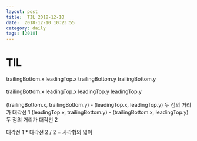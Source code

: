 ```yaml
---
layout: post
title:  TIL 2018-12-10
date:  2018-12-10 10:23:55
category: daily
tags: [2018]
---
```




# TIL

trailingBottom.x             leadingTop.x
   trailingBottom.y            trailingBottom.y
​                     
​                           
   trailingBottom.x            leadingTop.x
   leadingTop.y               leadingTop.y
​                        
​                        
   (trailingBottom.x, trailingBottom.y) -  (leadingTop.x, leadingTop.y) 두 점의 거리가 대각선 1
   (leadingTop.x, trailingBottom.y) - (trailingBottom.x, leadingTop.y) 두 점의 거리가 대각선 2

   대각선 1 * 대각선 2 / 2 = 사각형의 넓이

